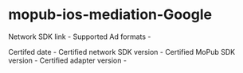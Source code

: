 # mopub-ios-mediation-Google

Network SDK link -
Supported Ad formats -

Certifed date -
Certified network SDK version -
Certified MoPub SDK version -
Certified adapter version -

